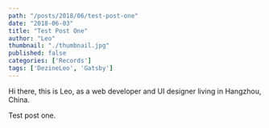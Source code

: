 ```yaml
---
path: "/posts/2018/06/test-post-one"
date: "2018-06-03"
title: "Test Post One"
author: "Leo"
thumbnail: "./thumbnail.jpg"
published: false
categories: ['Records']
tags: ['DezineLeo', 'Gatsby']
---
```


Hi there, this is Leo, as a web developer and UI designer living in Hangzhou, China.

Test post one.

